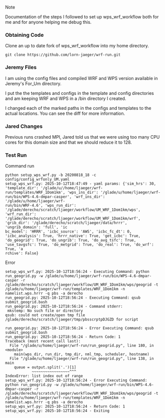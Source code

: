 > [!NOTE]
> Documentation of the steps I followed to set up wps_wrf_workflow both for me and for anyone helping me debug this.


### Obtaining Code

Clone an up to date fork of wps_wrf_workflow into my home directory.

`git clone https://github.com/lorn-jaeger/wrf-run.git`

### Jeremy Files

I am using the config files and compiled WRF and WPS version available in Jeremy's For_Um directory. 

I put the the templates and configs in the template and config directories and am keeping WRF and WPS in a /bin directory I created.

I changed each of the marked paths in the configs and templates to the actual locations. You can see the diff for more information.

### Jared Changes

Previous runs crashed MPI, Jared told us that we were using too many CPU cores for this domain size and that we should reduce it to 128.


### Test Run

Command run

```
python setup_wps_wrf.py -b 20200818_18 -c config/config_wrfonly_UM.yaml
setup_wps_wrf.py: 2025-10-12T18:47:49 - yaml params: {'sim_hrs': 30, 'template_dir': '/glade/u//home/ljaeger/wrf-run/templates/WRF_1Dom1km', 'wps_ins_dir': '/glade/u/home/ljaeger/wrf-run/bin/WPS-4.6-dmpar-casper', 'wrf_ins_dir': '/glade/u/home/ljaeger/wrf-
run/bin/WRF-4.6', 'wps_run_dir': '/glade/derecho/scratch/ljaeger/workflow/UM_WRF_1Dom1km/wps', 'wrf_run_dir': '/glade/derecho/scratch/ljaeger/workflow/UM_WRF_1Dom1km/wrf', 'grib_dir': '/glade/derecho/scratch/ljaeger/data/hrrr', 'ungrib_domain': 'full', 'ic
bc_model': 'HRRR', 'icbc_source': 'AWS', 'icbc_fc_dt': 0, 'icbc_analysis': True, 'hrrr_native': True, 'get_icbc': True, 'do_geogrid': True, 'do_ungrib': True, 'do_avg_tsfc': True, 'use_tavgsfc': True, 'do_metgrid': True, 'do_real': True, 'do_wrf': True, 'a
rchive': False}
```

Error

```
setup_wps_wrf.py: 2025-10-12T18:56:24 - Executing Command: python run_geogrid.py -w /glade/u/home/ljaeger/wrf-run/bin/WPS-4.6-dmpar-casper -r /glade/derecho/scratch/ljaeger/workflow/UM_WRF_1Dom1km/wps/geogrid -t /glade/u/home/ljaeger/wrf-run/templates/WRF_1Dom1km -n namelist.wps.hrrr -q pbs -a derecho
run_geogrid.py: 2025-10-12T18:56:24 - Executing Command: qsub submit_geogrid.bash
run_geogrid.py: 2025-10-12T18:56:24 - Command stderr:
 mkstemp: No such file or directory
qsub: could not create/open tmp file /glade/derecho/scratch/ljaeger/tmp/pbsscrptpDJGZD for script

run_geogrid.py: 2025-10-12T18:56:24 - Error Executing Command: qsub submit_geogrid.bash
run_geogrid.py: 2025-10-12T18:56:24 - Return Code: 1
Traceback (most recent call last):
  File "/glade/u/home/ljaeger/wrf-run/run_geogrid.py", line 180, in <module>
    main(wps_dir, run_dir, tmp_dir, nml_tmp, scheduler, hostname)
  File "/glade/u/home/ljaeger/wrf-run/run_geogrid.py", line 138, in main
    queue = output.split('.')[1]
            ~~~~~~~~~~~~~~~~~^^^
IndexError: list index out of range
setup_wps_wrf.py: 2025-10-12T18:56:24 - Error Executing Command: python run_geogrid.py -w /glade/u/home/ljaeger/wrf-run/bin/WPS-4.6-dmpar-casper -r /glade/derecho/scratch/ljaeger/workflow/UM_WRF_1Dom1km/wps/geogrid -t /glade/u/home/ljaeger/wrf-run/templates/WRF_1Dom1km -n namelist.wps.hrrr -q pbs -a derecho
setup_wps_wrf.py: 2025-10-12T18:56:24 - Return Code: 1
setup_wps_wrf.py: 2025-10-12T18:56:24 - Exiting
```
